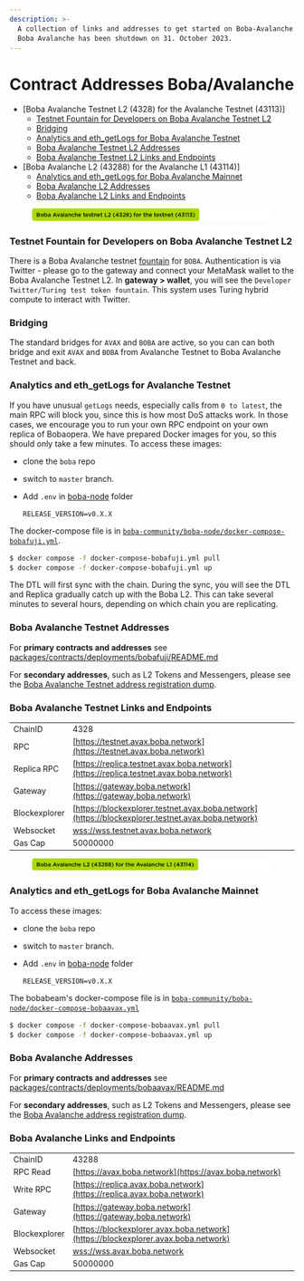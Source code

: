 ```yaml
---
description: >-
  A collection of links and addresses to get started on Boba-Avalanche. Notice:
  Boba Avalanche has been shutdown on 31. October 2023.
---
```


# Contract Addresses Boba/Avalanche

* \[Boba Avalanche Testnet L2 (4328) for the Avalanche Testnet (43113)]
  * [Testnet Fountain for Developers on Boba Avalanche Testnet L2](network-avalanche.md#testnet-fountain-for-developers-on-boba-avalanche-testnet-l2)
  * [Bridging](network-avalanche.md#bridging)
  * [Analytics and eth\_getLogs for Boba Avalanche Testnet](network-avalanche.md#Analytics-and-eth-getlogs-for-boba-avalanche-testnet)
  * [Boba Avalanche Testnet L2 Addresses](network-avalanche.md#boba-avalanche-testnet-l2-addresses)
  * [Boba Avalanche Testnet L2 Links and Endpoints](network-avalanche.md#boba-avalanche-testnet-l2-links-and-endpoints)
* \[Boba Avalanche L2 (43288) for the Avalanche L1 (43114)]
  * [Analytics and eth\_getLogs for Boba Avalanche Mainnet](network-avalanche.md#Analytics-and-eth-getlogs-for-boba-avalanche-mainnet)
  * [Boba Avalanche L2 Addresses](network-avalanche.md#boba-avalanche-l2-addresses)
  * [Boba Avalanche L2 Links and Endpoints](network-avalanche.md#boba-avalanche-l2-links-and-endpoints)

<figure><img src="../../.gitbook/assets/BOBA AVALANCHE TESTNET.png" alt=""><figcaption></figcaption></figure>

### Testnet Fountain for Developers on Boba Avalanche Testnet L2

There is a Boba Avalanche testnet [fountain](https://gateway.boba.network/?network=Testnet\&chain=AVAX) for `BOBA`. Authentication is via Twitter - please go to the gateway and connect your MetaMask wallet to the Boba Avalanche Testnet L2. In **gateway > wallet**, you will see the `Developer Twitter/Turing test token fountain`. This system uses Turing hybrid compute to interact with Twitter.

### Bridging

The standard bridges for `AVAX` and `BOBA` are active, so you can can both bridge and exit `AVAX` and `BOBA` from Avalanche Testnet to Boba Avalanche Testnet and back.

### Analytics and eth\_getLogs for Avalanche Testnet

If you have unusual `getLogs` needs, especially calls from `0 to latest`, the main RPC will block you, since this is how most DoS attacks work. In those cases, we encourage you to run your own RPC endpoint on your own replica of Bobaopera. We have prepared Docker images for you, so this should only take a few minutes. To access these images:

* clone the `boba` repo
* switch to `master` branch.
*   Add `.env` in [boba-node](https://github.com/bobanetwork/boba/tree/master/boba\_community/boba-node) folder

    ```
    RELEASE_VERSION=v0.X.X
    ```

The docker-compose file is in [`boba-community/boba-node/docker-compose-bobafuji.yml`](https://github.com/bobanetwork/boba/tree/master/boba\_community/boba-node).

```bash
$ docker compose -f docker-compose-bobafuji.yml pull
$ docker compose -f docker-compose-bobafuji.yml up
```

The DTL will first sync with the chain. During the sync, you will see the DTL and Replica gradually catch up with the Boba L2. This can take several minutes to several hours, depending on which chain you are replicating.

### Boba Avalanche Testnet Addresses

For **primary contracts and addresses** see [packages/contracts/deployments/bobafuji/README.md](https://github.com/bobanetwork/boba/tree/master/packages/contracts/deployments/bobafuji/)

For **secondary addresses**, such as L2 Tokens and Messengers, please see the [Boba Avalanche Testnet address registration dump](https://github.com/bobanetwork/boba/tree/master/packages/boba/register/addresses/addressesBobaOperaTestnet\_0x12ad9f501149D3FDd703cC10c567F416B7F0af8b.json).

### Boba Avalanche Testnet Links and Endpoints

|               |                                                                                                    |
| ------------- | -------------------------------------------------------------------------------------------------- |
| ChainID       | 4328                                                                                               |
| RPC           | [https://testnet.avax.boba.network](https://testnet.avax.boba.network)                             |
| Replica RPC   | [https://replica.testnet.avax.boba.network](https://replica.testnet.avax.boba.network)             |
| Gateway       | [https://gateway.boba.network](https://gateway.boba.network)                                       |
| Blockexplorer | [https://blockexplorer.testnet.avax.boba.network](https://blockexplorer.testnet.avax.boba.network) |
| Websocket     | [wss://wss.testnet.avax.boba.network](wss://wss.testnet.avax.boba.network)                         |
| Gas Cap       | 50000000                                                                                           |

<figure><img src="../../.gitbook/assets/BOBA AVALANCHE L2.png" alt=""><figcaption></figcaption></figure>

### Analytics and eth\_getLogs for Boba Avalanche Mainnet

To access these images:

* clone the `boba` repo
* switch to `master` branch.
*   Add `.env` in [boba-node](https://github.com/bobanetwork/boba/tree/master/boba\_community/boba-node) folder

    ```
    RELEASE_VERSION=v0.X.X
    ```

The bobabeam's docker-compose file is in [`boba-community/boba-node/docker-compose-bobaavax.yml`](https://github.com/bobanetwork/boba/tree/master/boba\_community/boba-node)

```bash
$ docker compose -f docker-compose-bobaavax.yml pull
$ docker compose -f docker-compose-bobaavax.yml up
```

### Boba Avalanche Addresses

For **primary contracts and addresses** see [packages/contracts/deployments/bobaavax/README.md](https://github.com/bobanetwork/boba/tree/master/packages/contracts/deployments/bobaavax/)

For **secondary addresses**, such as L2 Tokens and Messengers, please see the [Boba Avalanche address registration dump](https://github.com/bobanetwork/boba/tree/master/packages/boba/register/addresses/addressBobaAvax\_0x00220f8ce1c4be8436574e575fE38558d85e2E6b.json).

### Boba Avalanche Links and Endpoints

|               |                                                                                    |
| ------------- | ---------------------------------------------------------------------------------- |
| ChainID       | 43288                                                                              |
| RPC Read      | [https://avax.boba.network](https://avax.boba.network)                             |
| Write RPC     | [https://replica.avax.boba.network](https://replica.avax.boba.network)             |
| Gateway       | [https://gateway.boba.network](https://gateway.boba.network)                       |
| Blockexplorer | [https://blockexplorer.avax.boba.network](https://blockexplorer.avax.boba.network) |
| Websocket     | [wss://wss.avax.boba.network](wss://wss.avax.boba.network)                         |
| Gas Cap       | 50000000                                                                           |
